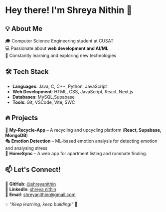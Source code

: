 # Hey there! I'm Shreya Nithin 👋  

## 💡 About Me  
🎓 Computer Science Engineering student at CUSAT  
💻 Passionate about **web development and AI/ML**  
🚀 Constantly learning and exploring new technologies  

## 🛠 Tech Stack  
- **Languages**: Java, C, C++, Python, JavaScript  
- **Web Development**: HTML, CSS, JavaScript, React, Next.js  
- **Databases**: MySQL,Supabase  
- **Tools**: Git, VSCode, Vite, SWC  

## 🔥 Projects  
🌱 **My-Recycle-App** – A recycling and upcycling platform (**React, Supabase, MongoDB**)  
🎭 **Emotion Detection** – ML-based emotion analysis for detecting emotion and analysing stress  
🏡 **HomeSync** – A web app for apartment listing and rommate finding.  

## 📫 Let's Connect!  
🔗 **GitHub**: [@shreyanithin](https://github.com/shreyanithin)  
🔗 **LinkedIn**: [shreya nithin](https://www.linkedin.com/in/shreya-nithin-874872277?utm_source=share&utm_campaign=share_via&utm_content=profile&utm_medium=android_app )  
📩 **Email**: [shreyanithinr@gmail.com](#)  

💡 *"Keep learning, keep building!"* 🚀
